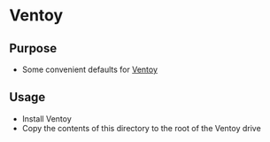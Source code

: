 # Ventoy

## Purpose

- Some convenient defaults for [Ventoy](https://github.com/ventoy/Ventoy)

## Usage

- Install Ventoy
- Copy the contents of this directory to the root of the Ventoy drive
